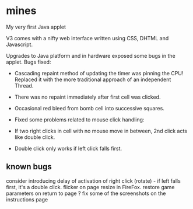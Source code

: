 # mines

My very first Java applet

V3 comes with a nifty web interface written using CSS, DHTML and Javascript.

Upgrades to Java platform and in hardware exposed some bugs in the applet.
Bugs fixed:
- Cascading repaint method of updating the timer was pinning the CPU!  
  Replaced it with the more traditional approach of an independent Thread.

- There was no repaint immediately after first cell was clicked.

- Occasional red bleed from bomb cell into successive squares.

- Fixed some problems related to mouse click handling:

- If two right clicks in cell with no mouse move in between, 2nd click acts like double click.

- Double click only works if left click falls first.

## known bugs
consider introducing delay of activation of right click (rotate) - if left falls first, it's a double click.
flicker on page resize in FireFox.
restore game parameters on return to page ?
fix some of the screenshots on the instructions page
